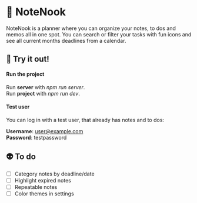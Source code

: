 # 🌷 NoteNook
NoteNook is a planner where you can organize your notes, to dos and memos all in one spot. You can search or filter your tasks with fun icons and see all current months deadlines from a calendar.


## 🎉 Try it out!
#### Run the project
Run **server** with *npm run server*.<br>
Run **project** with *npm run dev*.


#### Test user
You can log in with a test user, that already has notes and to dos:

**Username**: user@example.com<br>
**Password**: testpassword


## 👽 To do
- [ ] Category notes by deadline/date
- [ ] Highlight expired notes
- [ ] Repeatable notes
- [ ] Color themes in settings
